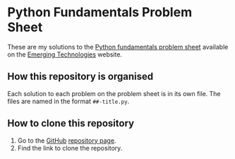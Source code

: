 
# Python Fundamentals Problem Sheet
These are my solutions to the [Python fundamentals problem sheet](https://emerging-technologies.github.io/problems/python-fundamentals.md) available on the [Emerging Technologies](https://emerging-technologies.github.io) website.

## How this repository is organised
Each solution to each problem on the problem sheet is in its own file.
The files are named in the format `##-title.py`.

## How to clone this repository
1. Go to the [GitHub](https://www.github.com) [repository page]().
2. Find the link to clone the repository.


